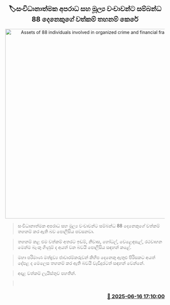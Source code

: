 <p align='center'><b><h2 align='center' title='Assets of 88 individuals involved in organized crime and financial fraud frozen'>🏷සංවිධානාත්මක අපරාධ සහ මූල්‍ය වංචාවන්ට සම්බන්ධ 88 දෙනෙකුගේ වත්කම් තහනම් කෙරේ</h2></b></p>
<p align='center'><img src='https://helakuru.sgp1.cdn.digitaloceanspaces.com/esana/images/lib/srilanka-police[1].jpg' width='600' alt='Assets of 88 individuals involved in organized crime and financial fraud frozen'></p>

> සංවිධානාත්මක අපරාධ සහ මූල්‍ය වංචාවන්ට සම්බන්ධ 88 දෙනෙකුගේ වත්කම් තහනම් කර ඇති බව පොලීසිය පවසනවා.

> තහනම් කළ එම වත්කම් අතරට ඉඩම්, නිවාස, හෝටල්, වෙළෙඳසැල්, රථවාහන මෙන්ම බැංකු ගිණුම් ද අයත් වන බවයි පොලීසිය සඳහන් කළේ.

> මහා පරිමාණ මත්ද්‍රව්‍ය ජාවාරම්කරුවන් කිහිප දෙනෙකු ඇතුළු පිරිසකට අයත් දේපළ ද මෙලෙස තහනම් කර ඇති බවයි වැඩිදුරටත් සඳහන් වෙන්නේ.

> අදාළ වත්කම් ලැයිස්තුව පහතින්.

>  



<h3 align='right'><a href='https://www.helakuru.lk/esana/p/111054/'>📅 2025-06-16 17:10:00</a></h3>
